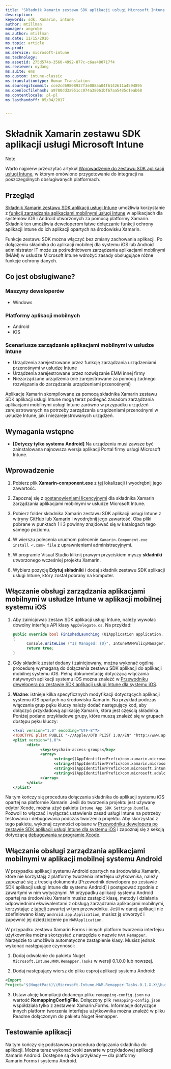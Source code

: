 ```yaml
---
title: "Składnik Xamarin zestawu SDK aplikacji usługi Microsoft Intune | Dokumentacja firmy Microsoft"
description: 
keywords: sdk, Xamarin, intune
author: mtillman
manager: angrobe
ms.author: mtillman
ms.date: 11/15/2016
ms.topic: article
ms.prod: 
ms.service: microsoft-intune
ms.technology: 
ms.assetid: 275d574b-3560-4992-877c-c6aa480717f4
ms.reviewer: oydang
ms.suite: ems
ms.custom: intune-classic
ms.translationtype: Human Translation
ms.sourcegitcommit: cce2cd69808937f3e088aa04f6142611a4594895
ms.openlocfilehash: a9780dd3a951cc074a38061bf67aa5485c1eab68
ms.contentlocale: pl-pl
ms.lasthandoff: 05/04/2017


---
```


# <a name="microsoft-intune-app-sdk-xamarin-component"></a>Składnik Xamarin zestawu SDK aplikacji usługi Microsoft Intune

> [!NOTE]
> Warto najpierw przeczytać artykuł [Wprowadzenie do zestawu SDK aplikacji usługi Intune](intune-app-sdk-get-started.md), w którym omówiono przygotowanie do integracji na poszczególnych obsługiwanych platformach.



## <a name="overview"></a>Przegląd
[Składnik Xamarin zestawu SDK aplikacji usługi Intune](https://components.xamarin.com/view/microsoft.intune.mam) umożliwia korzystanie z [funkcji zarządzania aplikacjami mobilnymi usługi Intune](/intune/deploy-use/protect-app-data-using-mobile-app-management-policies-with-microsoft-intune) w aplikacjach dla systemów iOS i Android utworzonych za pomocą platformy Xamarin. Składnik ten umożliwia deweloperom łatwe dołączanie funkcji ochrony aplikacji Intune do ich aplikacji opartych na środowisku Xamarin.

Funkcje zestawu SDK można włączyć bez zmiany zachowania aplikacji. Po dołączeniu składnika do aplikacji mobilnej dla systemu iOS lub Android administrator IT może za pośrednictwem zarządzania aplikacjami mobilnymi (MAM) w usłudze Microsoft Intune wdrożyć zasady obsługujące różne funkcje ochrony danych.

## <a name="whats-supported"></a>Co jest obsługiwane?

### <a name="developer-machines"></a>Maszyny deweloperów
* Windows


### <a name="mobile-app-platforms"></a>Platformy aplikacji mobilnych
* Android
* iOS


### <a name="intune-mobile-application-management-scenarios"></a>Scenariusze zarządzanie aplikacjami mobilnymi w usłudze Intune

* Urządzenia zarejestrowane przez funkcję zarządzania urządzeniami przenośnymi w usłudze Intune
* Urządzenia zarejestrowane przez rozwiązanie EMM innej firmy
* Niezarządzane urządzenia (nie zarejestrowane za pomocą żadnego rozwiązania do zarządzania urządzeniami przenośnymi)

Aplikacje Xamarin skompilowane za pomocą składnika Xamarin zestawu SDK aplikacji usługi Intune mogą teraz podlegać zasadom zarządzania aplikacjami mobilnymi usługi Intune zarówno w przypadku urządzeń zarejestrowanych na potrzeby zarządzania urządzeniami przenośnymi w usłudze Intune, jak i niezarejestrowanych urządzeń.

## <a name="prerequisites"></a>Wymagania wstępne

* **[Dotyczy tylko systemu Android]** Na urządzeniu musi zawsze być zainstalowana najnowsza wersja aplikacji Portal firmy usługi Microsoft Intune.

## <a name="get-started"></a>Wprowadzenie

1.    Pobierz plik **Xamarin-component.exe** z [tej](https://components.xamarin.com/submit/xpkg) lokalizacji i wyodrębnij jego zawartość.

2. Zapoznaj się z [postanowieniami licencyjnymi](https://components.xamarin.com/license/microsoft.intune.mam) dla składnika Xamarin zarządzania aplikacjami mobilnymi w usłudze Microsoft Intune.

3.    Pobierz folder składnika Xamarin zestawu SDK aplikacji usługi Intune z witryny [GitHub](https://github.com/msintuneappsdk/intune-app-sdk-xamarin) lub [Xamarin](https://components.xamarin.com/license/microsoft.intune.mam) i wyodrębnij jego zawartość. Oba pliki pobrane w punktach 1 i 3 powinny znajdować się w katalogach tego samego poziomu.

4.    W wierszu polecenia uruchom polecenie `Xamarin.Component.exe install <.xam> file` z uprawnieniami administracyjnymi.

5.    W programie Visual Studio kliknij prawym przyciskiem myszy **składniki** utworzonego wcześniej projektu Xamarin.

6.    Wybierz pozycję **Edytuj składniki** i dodaj składnik zestawu SDK aplikacji usługi Intune, który został pobrany na komputer.



## <a name="enabling-intune-mam-in-your-ios-mobile-app"></a>Włączanie obsługi zarządzania aplikacjami mobilnymi w usłudze Intune w aplikacji mobilnej systemu iOS
1.    Aby zainicjować zestaw SDK aplikacji usługi Intune, należy wywołać dowolny interfejs API klasy `AppDelegate.cs`. Na przykład:

      ```csharp
      public override bool FinishedLaunching (UIApplication application, NSDictionary launchOptions)
      {
            Console.WriteLine ("Is Managed: {0}", IntuneMAMPolicyManager.Instance.PrimaryUser != null);
            return true;
      }

      ```

2.    Gdy składnik został dodany i zainicjowany, można wykonać ogólną procedurę wymaganą do dołączenia zestawu SDK aplikacji do aplikacji mobilnej systemu iOS. Pełną dokumentację dotyczącą włączania natywnych aplikacji systemu iOS można znaleźć w [Przewodniku dewelopera po zestawie SDK aplikacji usługi Intune dla systemu iOS](intune-app-sdk-ios.md).
3. **Ważne**: istnieje kilka specyficznych modyfikacji dotyczących aplikacji systemu iOS opartych na środowisku Xamarin. Na przykład podczas włączania grup pęku kluczy należy dodać następujący kod, aby dołączyć przykładową aplikację Xamarin, która jest częścią składnika. Poniżej podano przykładowe grupy, które muszą znaleźć się w grupach dostępu pęku kluczy:

      ```xml
      <?xml version="1.0" encoding="UTF-8"?>
      <!DOCTYPE plist PUBLIC "-//Apple//DTD PLIST 1.0//EN" "http://www.apple.com/DTDs/PropertyList-1.0.dtd">
      <plist version="1.0">
            <dict>
                  <key>keychain-access-groups</key>
                  <array>
                        <string>$(AppIdentifierPrefix)com.xamarin.microsoftintunesample</string>
                        <string>$(AppIdentifierPrefix)com.xamarin.microsoftintunesample.intunemam</string>
                        <string>$(AppIdentifierPrefix)com.microsoft.intune.mam</string>
                        <string>$(AppIdentifierPrefix)com.microsoft.adalcache</string>
                  </array>
            </dict>
      </plist>
      ```

Na tym kończy się procedura dołączania składnika do aplikacji systemu iOS opartej na platformie Xamarin. Jeśli do tworzenia projektu jest używany edytor Xcode, można użyć pakietu `Intune App SDK Settings.bundle`. Pozwoli to włączać i wyłączać ustawienia zasad usługi Intune na potrzeby testowania i debugowania podczas tworzenia projektu. Aby skorzystać z tego pakietu, wykonaj czynności opisane w [Przewodniku dewelopera po zestawie SDK aplikacji usługi Intune dla systemu iOS](intune-app-sdk-ios.md) i zapoznaj się z sekcją dotyczącą [debugowania w programie Xcode](intune-app-sdk-ios.md#status-result-and-debug-notifications).

## <a name="enabling-mam-in-your-android-mobile-app"></a>Włączanie obsługi zarządzania aplikacjami mobilnymi w aplikacji mobilnej systemu Android
W przypadku aplikacji systemu Android opartych na środowisku Xamarin, które nie korzystają z platformy tworzenia interfejsu użytkownika, należy zapoznać się z treścią dokumentu [Przewodnik dewelopera po zestawie SDK aplikacji usługi Intune dla systemu Android] i postępować zgodnie z zawartymi w nim wytycznymi. W przypadku aplikacji systemu Android opartej na środowisku Xamarin musisz zastąpić klasę, metody i działania odpowiednimi ekwiwalentami z obsługą zarządzania aplikacjami mobilnymi, korzystając z [tabeli](intune-app-sdk-android.md#replace-classes-methods-and-activities-with-their-mam-equivalent-required) zawartej w tym przewodniku. Jeśli w danej aplikacji nie zdefiniowano klasy `android.app.Application`, musisz ją utworzyć i zapewnić jej dziedziczenie po `MAMApplication`.

W przypadku zestawu Xamarin Forms i innych platform tworzenia interfejsu użytkownika można skorzystać z narzędzia o nazwie `MAM.Remapper`. Narzędzie to umożliwia automatyczne zastąpienie klasy. Musisz jednak wykonać następujące czynności:

1.    Dodaj odwołanie do pakietu Nuget ` Microsoft.Intune.MAM.Remapper.Tasks` w wersji 0.1.0.0 lub nowszej.

2.    Dodaj następujący wiersz do pliku csproj aplikacji systemu Android:
  ```xml
  <Import
  Project="$(NugetPack)\\Microsoft.Intune.MAM.Remapper.Tasks.0.1.X.X\\build\\MonoAndroid10\\Microsoft.Intune.MAM.Remapper.targets" />
  ```

3.    Ustaw akcję kompilacji dodanego pliku `remapping-config.json` na wartość **RemappingConfigFile**. Dołączony plik `remapping-config.json` współdziała tylko z zestawem Xamarin.Forms. Informacje dotyczące innych platform tworzenia interfejsu użytkownika można znaleźć w pliku Readme dołączonym do pakietu Nuget Remapper.

## <a name="test-your-app"></a>Testowanie aplikacji

Na tym kończy się podstawowa procedura dołączania składnika do aplikacji. Można teraz wykonać kroki zawarte w przykładowej aplikacji Xamarin Android. Dostępne są dwa przykłady — dla platformy Xamarin.Forms i systemu Android.

